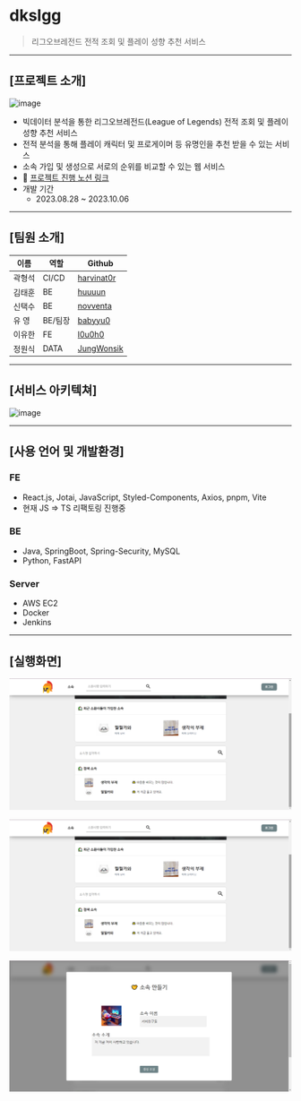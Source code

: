 # dkslgg

> 리그오브레전드 전적 조회 및 플레이 성향 추천 서비스

---

## [프로젝트 소개]

![image](https://github.com/l0u0h0/dkslgg/assets/72871841/35739041-e811-490d-81e5-12fd76810836)

- 빅데이터 분석을 통한 리그오브레전드(League of Legends) 전적 조회 및 플레이 성향 추천 서비스
- 전적 분석을 통해 플레이 캐릭터 및 프로게이머 등 유명인을 추천 받을 수 있는 서비스
- 소속 가입 및 생성으로 서로의 순위를 비교할 수 있는 웹 서비스
- 📖 [프로젝트 진행 노션 링크](https://scarce-ant-23c.notion.site/SSAFY-e1aba1c77f3f4022ab2867b66f2f6078?pvs=4)
- 개발 기간
  - 2023.08.28 ~ 2023.10.06

---

## [팀원 소개]

| 이름   | 역할    | Github                                      |
| ------ | ------- | ------------------------------------------- |
| 곽형석 | CI/CD   | [harvinat0r](https://github.com/harvinat0r) |
| 김태훈 | BE      | [huuuun](https://github.com/huuuun)         |
| 신택수 | BE      | [novventa](https://github.com/novventa)     |
| 유 영  | BE/팀장 | [babyyu0](https://github.com/babyyu0)       |
| 이유한 | FE      | [l0u0h0](https://github.com/l0u0h0)         |
| 정원식 | DATA    | [JungWonsik](https://github.com/JungWonsik) |

---

## [서비스 아키텍쳐]

![image](https://github.com/l0u0h0/dkslgg/assets/72871841/c8df16dc-5709-4376-86b1-7ff538584112)

---

## [사용 언어 및 개발환경]

### FE

- React.js, Jotai, JavaScript, Styled-Components, Axios, pnpm, Vite
- 현재 JS => TS 리팩토링 진행중

### BE

- Java, SpringBoot, Spring-Security, MySQL
- Python, FastAPI

### Server

- AWS EC2
- Docker
- Jenkins

---

## [실행화면]

![실행화면 1](document/GroupMain.png)

![실행화면 2](document/GroupSearch.png)

![실행화면 3](document/GroupCreate.png)
